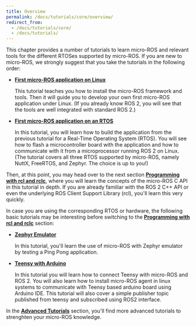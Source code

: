 ```yaml
---
title: Overview
permalink: /docs/tutorials/core/overview/
redirect_from:
  - /docs/tutorials/core/
  - /docs/tutorials/
---
```


This chapter provides a number of tutorials to learn micro-ROS and relevant tools for the different RTOSes supported by micro-ROS. If you are new to micro-ROS, we strongly suggest that you take the tutorials in the following order:

* [**First micro-ROS application on Linux**](../first_application_linux/)
    
  This tutorial teaches you how to install the micro-ROS framework and tools. Then it will guide you to develop your own first micro-ROS application under Linux. (If you already know ROS 2, you will see that the tools are well integrated with standard ROS 2.)
    
* [**First micro-ROS application on an RTOS**](../first_application_rtos/)

  In this tutorial, you will learn how to build the application from the previous tutorial for a Real-Time Operating System (RTOS). You will see how to flash a microcontroller board with the application and how to communicate with it from a microprocessor running ROS 2 on Linux. (The tutorial covers all three RTOS supported by micro-ROS, namely NuttX, FreeRTOS, and Zephyr. The choice is up to you!)

Then, at this point, you may head over to the next section [**Programming with rcl and rclc**](../../programming_rcl_rclc/), where you will learn the concepts of the micro-ROS C API in this tutorial in depth. If you are already familiar with the ROS 2 C++ API or even the underlying ROS Client Support Library (rcl), you'll learn this very quickly.

In case you are using the corresponding RTOS or hardware, the following basic tutorials may be interesting before switching to the [**Programming with rcl and rclc**](../../programming_rcl_rclc/) section:

* [**Zephyr Emulator**](../zephyr_emulator/)

  In this tutorial, you'll learn the use of micro-ROS with Zephyr emulator by testing a Ping Pong application.
  
* [**Teensy with Arduino**](../teensy_with_arduino/)
     
  In this tutorial you will learn how to connect Teensy with micro-ROS and ROS 2. You will also learn how to install micro-ROS agent in linux systems to communicate with Teensy based arduino board using Arduino IDE. This tutorial will also cover a simple publisher topic published from teensy and subscribed using ROS2 interface. 

 In the [**Advanced Tutorials**](../../advanced/overview/) section, you'll find more advanced tutorials to strenghten your micro-ROS knowledge.
